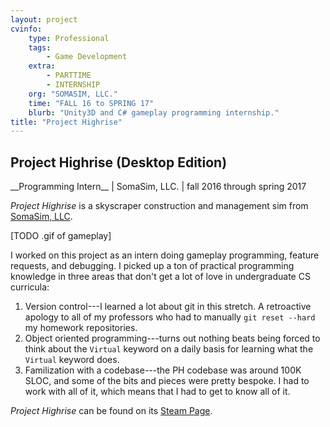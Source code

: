 ```yaml
---
layout: project
cvinfo:
    type: Professional
    tags:
        - Game Development
    extra:
        - PARTTIME
        - INTERNSHIP
    org: "SOMASIM, LLC."
    time: "FALL 16 to SPRING 17"
    blurb: "Unity3D and C# gameplay programming internship."
title: "Project Highrise"
---
```


## Project Highrise (Desktop Edition)


<span class="gray">
__Programming Intern__
| SomaSim, LLC.
| fall 2016 through spring 2017
</span>

_Project Highrise_ is a skyscraper construction and management sim from
[SomaSim, LLC](http://www.somasim.com/blog/).

[TODO .gif of gameplay]

I worked on this project as an intern doing gameplay programming,
feature requests, and debugging. I picked up a ton of practical
programming knowledge in three areas that don't get a lot of love in
undergraduate CS curricula:

1. Version control---I learned a lot about git in this stretch. A
   retroactive apology to all of my professors who had to manually `git
   reset --hard` my homework repositories.
2. Object oriented programming---turns out nothing beats being forced to
   think about the `Virtual` keyword on a daily basis for learning what
   the `Virtual` keyword does.
3. Familization with a codebase---the PH codebase was around 100K SLOC,
   and some of the bits and pieces were pretty bespoke. I had to work
   with all of it, which means that I had to get to know all of it.

_Project Highrise_ can be found on its [Steam Page][3].

[3]: https://store.steampowered.com/app/423580/Project_Highrise/
